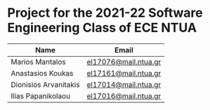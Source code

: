 # Project for the 2021-22 Software Engineering Class of ECE NTUA

|Name|Email|
|----|-----|
|Marios Mantalos|el17076@mail.ntua.gr|
|Anastasios Koukas|el17161@mail.ntua.gr|
|Dionisios Arvanitakis|el17014@mail.ntua.gr|
|Ilias Papanikolaou|el17016@mail.ntua.gr|
